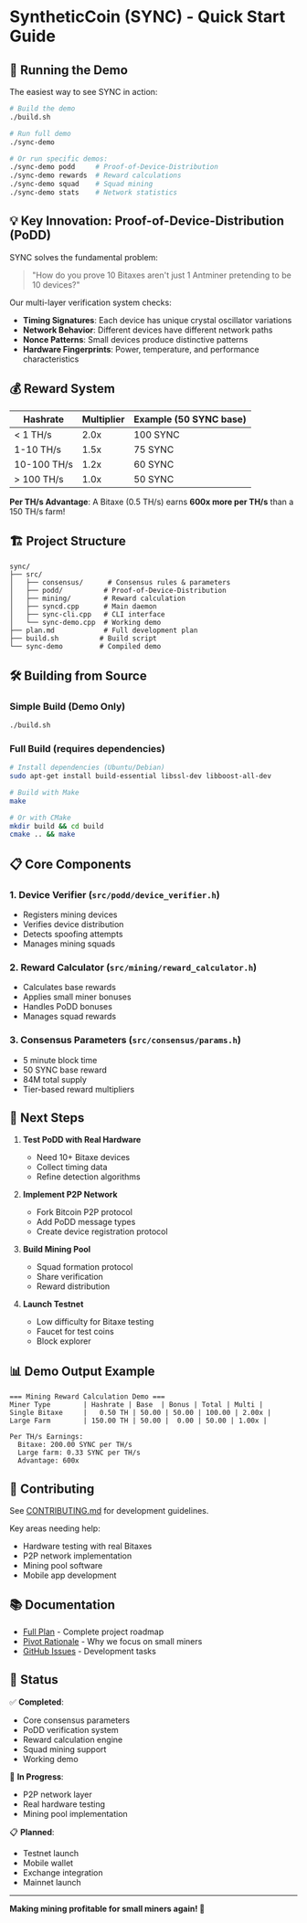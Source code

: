 # SyntheticCoin (SYNC) - Quick Start Guide

## 🚀 Running the Demo

The easiest way to see SYNC in action:

```bash
# Build the demo
./build.sh

# Run full demo
./sync-demo

# Or run specific demos:
./sync-demo podd     # Proof-of-Device-Distribution
./sync-demo rewards  # Reward calculations
./sync-demo squad    # Squad mining
./sync-demo stats    # Network statistics
```

## 💡 Key Innovation: Proof-of-Device-Distribution (PoDD)

SYNC solves the fundamental problem:
> "How do you prove 10 Bitaxes aren't just 1 Antminer pretending to be 10 devices?"

Our multi-layer verification system checks:
- **Timing Signatures**: Each device has unique crystal oscillator variations
- **Network Behavior**: Different devices have different network paths
- **Nonce Patterns**: Small devices produce distinctive patterns
- **Hardware Fingerprints**: Power, temperature, and performance characteristics

## 💰 Reward System

| Hashrate | Multiplier | Example (50 SYNC base) |
|----------|------------|------------------------|
| < 1 TH/s | 2.0x | 100 SYNC |
| 1-10 TH/s | 1.5x | 75 SYNC |
| 10-100 TH/s | 1.2x | 60 SYNC |
| > 100 TH/s | 1.0x | 50 SYNC |

**Per TH/s Advantage**: A Bitaxe (0.5 TH/s) earns **600x more per TH/s** than a 150 TH/s farm!

## 🏗️ Project Structure

```
sync/
├── src/
│   ├── consensus/      # Consensus rules & parameters
│   ├── podd/          # Proof-of-Device-Distribution
│   ├── mining/        # Reward calculation
│   ├── syncd.cpp      # Main daemon
│   ├── sync-cli.cpp   # CLI interface
│   └── sync-demo.cpp  # Working demo
├── plan.md            # Full development plan
├── build.sh          # Build script
└── sync-demo         # Compiled demo
```

## 🛠️ Building from Source

### Simple Build (Demo Only)
```bash
./build.sh
```

### Full Build (requires dependencies)
```bash
# Install dependencies (Ubuntu/Debian)
sudo apt-get install build-essential libssl-dev libboost-all-dev

# Build with Make
make

# Or with CMake
mkdir build && cd build
cmake .. && make
```

## 📋 Core Components

### 1. Device Verifier (`src/podd/device_verifier.h`)
- Registers mining devices
- Verifies device distribution
- Detects spoofing attempts
- Manages mining squads

### 2. Reward Calculator (`src/mining/reward_calculator.h`)
- Calculates base rewards
- Applies small miner bonuses
- Handles PoDD bonuses
- Manages squad rewards

### 3. Consensus Parameters (`src/consensus/params.h`)
- 5 minute block time
- 50 SYNC base reward
- 84M total supply
- Tier-based reward multipliers

## 🎯 Next Steps

1. **Test PoDD with Real Hardware**
   - Need 10+ Bitaxe devices
   - Collect timing data
   - Refine detection algorithms

2. **Implement P2P Network**
   - Fork Bitcoin P2P protocol
   - Add PoDD message types
   - Create device registration protocol

3. **Build Mining Pool**
   - Squad formation protocol
   - Share verification
   - Reward distribution

4. **Launch Testnet**
   - Low difficulty for Bitaxe testing
   - Faucet for test coins
   - Block explorer

## 📊 Demo Output Example

```
=== Mining Reward Calculation Demo ===
Miner Type        | Hashrate | Base  | Bonus | Total | Multi |
Single Bitaxe     |   0.50 TH | 50.00 | 50.00 | 100.00 | 2.00x |
Large Farm        | 150.00 TH | 50.00 |  0.00 | 50.00 | 1.00x |

Per TH/s Earnings:
  Bitaxe: 200.00 SYNC per TH/s
  Large farm: 0.33 SYNC per TH/s
  Advantage: 600x
```

## 🤝 Contributing

See [CONTRIBUTING.md](CONTRIBUTING.md) for development guidelines.

Key areas needing help:
- Hardware testing with real Bitaxes
- P2P network implementation
- Mining pool software
- Mobile app development

## 📚 Documentation

- [Full Plan](plan.md) - Complete project roadmap
- [Pivot Rationale](PIVOT_RATIONALE.md) - Why we focus on small miners
- [GitHub Issues](https://github.com/ymode/SyntheticCoin-SYNC/issues) - Development tasks

## 🚦 Status

✅ **Completed**:
- Core consensus parameters
- PoDD verification system
- Reward calculation engine
- Squad mining support
- Working demo

🚧 **In Progress**:
- P2P network layer
- Real hardware testing
- Mining pool implementation

📋 **Planned**:
- Testnet launch
- Mobile wallet
- Exchange integration
- Mainnet launch

---

**Making mining profitable for small miners again! 🚀**
